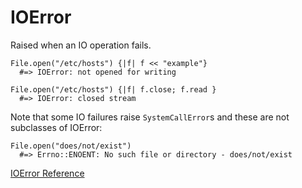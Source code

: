 # IOError

Raised when an IO operation fails.

    File.open("/etc/hosts") {|f| f << "example"}
      #=> IOError: not opened for writing

    File.open("/etc/hosts") {|f| f.close; f.read }
      #=> IOError: closed stream

Note that some IO failures raise `SystemCallError`s and these are not
subclasses of IOError:

    File.open("does/not/exist")
      #=> Errno::ENOENT: No such file or directory - does/not/exist

[IOError Reference](https://ruby-doc.org/core-2.7.0/IOError.html)
